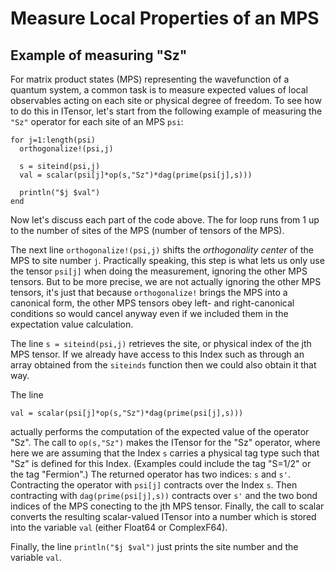 # Measure Local Properties of an MPS

## Example of measuring "Sz"

For matrix product states (MPS) representing the wavefunction of a quantum
system, a common task is to measure expected values of local observables acting on each site or physical degree of freedom. To see how to do this in ITensor,
let's start from the following example of measuring the `"Sz"` operator
for each site of an MPS `psi`:


    for j=1:length(psi)
      orthogonalize!(psi,j)
  
      s = siteind(psi,j)
      val = scalar(psi[j]*op(s,"Sz")*dag(prime(psi[j],s)))
  
      println("$j $val")
    end

Now let's discuss each part of the code above. The for loop runs from 1 up to the number of sites of the MPS (number of tensors of the MPS). 

The next line `orthogonalize!(psi,j)` shifts the _orthogonality center_ of the MPS to site number `j`. Practically speaking, this step is what lets us only use the tensor `psi[j]` when doing the measurement, ignoring the other MPS tensors. But to be more precise, we are not actually ignoring the other MPS tensors, it's just that because `orthogonalize!` brings the MPS into a canonical form, the other MPS tensors obey left- and right-canonical conditions so would cancel anyway even if we included them in the expectation value calculation.

The line `s = siteind(psi,j)` retrieves the site, or physical index of the jth MPS tensor. If we already have access to this Index such as through an array obtained from the `siteinds` function then we could also obtain it that way.

The line

    val = scalar(psi[j]*op(s,"Sz")*dag(prime(psi[j],s)))

actually performs the computation of the expected value of the operator "Sz". The call to `op(s,"Sz")` makes the ITensor for the "Sz" operator, where here we are assuming that the Index `s` carries a physical tag type such that "Sz" is defined for this Index. (Examples could include the tag "S=1/2" or the tag "Fermion".) The returned operator has two indices: `s` and `s'`. Contracting the operator with `psi[j]` contracts over the Index `s`. Then contracting with `dag(prime(psi[j],s))` contracts over `s'` and the two bond indices of the MPS conecting to the jth MPS tensor. Finally, the call to scalar converts the resulting scalar-valued ITensor into a number which is stored into the variable `val` (either Float64 or ComplexF64).

Finally, the line `println("$j $val")` just prints the site number and the variable `val`.


